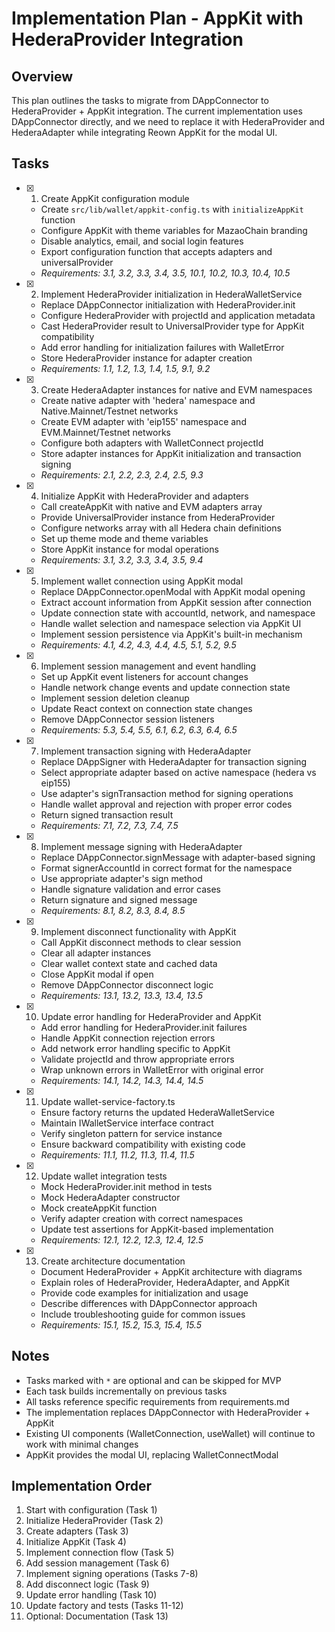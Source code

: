 # Implementation Plan - AppKit with HederaProvider Integration

## Overview
This plan outlines the tasks to migrate from DAppConnector to HederaProvider + AppKit integration. The current implementation uses DAppConnector directly, and we need to replace it with HederaProvider and HederaAdapter while integrating Reown AppKit for the modal UI.

## Tasks

- [x] 1. Create AppKit configuration module





  - Create `src/lib/wallet/appkit-config.ts` with `initializeAppKit` function
  - Configure AppKit with theme variables for MazaoChain branding
  - Disable analytics, email, and social login features
  - Export configuration function that accepts adapters and universalProvider
  - _Requirements: 3.1, 3.2, 3.3, 3.4, 3.5, 10.1, 10.2, 10.3, 10.4, 10.5_

- [x] 2. Implement HederaProvider initialization in HederaWalletService





  - Replace DAppConnector initialization with HederaProvider.init
  - Configure HederaProvider with projectId and application metadata
  - Cast HederaProvider result to UniversalProvider type for AppKit compatibility
  - Add error handling for initialization failures with WalletError
  - Store HederaProvider instance for adapter creation
  - _Requirements: 1.1, 1.2, 1.3, 1.4, 1.5, 9.1, 9.2_

- [x] 3. Create HederaAdapter instances for native and EVM namespaces





  - Create native adapter with 'hedera' namespace and Native.Mainnet/Testnet networks
  - Create EVM adapter with 'eip155' namespace and EVM.Mainnet/Testnet networks
  - Configure both adapters with WalletConnect projectId
  - Store adapter instances for AppKit initialization and transaction signing
  - _Requirements: 2.1, 2.2, 2.3, 2.4, 2.5, 9.3_

- [x] 4. Initialize AppKit with HederaProvider and adapters





  - Call createAppKit with native and EVM adapters array
  - Provide UniversalProvider instance from HederaProvider
  - Configure networks array with all Hedera chain definitions
  - Set up theme mode and theme variables
  - Store AppKit instance for modal operations
  - _Requirements: 3.1, 3.2, 3.3, 3.4, 3.5, 9.4_

- [x] 5. Implement wallet connection using AppKit modal





  - Replace DAppConnector.openModal with AppKit modal opening
  - Extract account information from AppKit session after connection
  - Update connection state with accountId, network, and namespace
  - Handle wallet selection and namespace selection via AppKit UI
  - Implement session persistence via AppKit's built-in mechanism
  - _Requirements: 4.1, 4.2, 4.3, 4.4, 4.5, 5.1, 5.2, 9.5_

- [x] 6. Implement session management and event handling





  - Set up AppKit event listeners for account changes
  - Handle network change events and update connection state
  - Implement session deletion cleanup
  - Update React context on connection state changes
  - Remove DAppConnector session listeners
  - _Requirements: 5.3, 5.4, 5.5, 6.1, 6.2, 6.3, 6.4, 6.5_

- [x] 7. Implement transaction signing with HederaAdapter





  - Replace DAppSigner with HederaAdapter for transaction signing
  - Select appropriate adapter based on active namespace (hedera vs eip155)
  - Use adapter's signTransaction method for signing operations
  - Handle wallet approval and rejection with proper error codes
  - Return signed transaction result
  - _Requirements: 7.1, 7.2, 7.3, 7.4, 7.5_

- [x] 8. Implement message signing with HederaAdapter





  - Replace DAppConnector.signMessage with adapter-based signing
  - Format signerAccountId in correct format for the namespace
  - Use appropriate adapter's sign method
  - Handle signature validation and error cases
  - Return signature and signed message
  - _Requirements: 8.1, 8.2, 8.3, 8.4, 8.5_

- [x] 9. Implement disconnect functionality with AppKit





  - Call AppKit disconnect methods to clear session
  - Clear all adapter instances
  - Clear wallet context state and cached data
  - Close AppKit modal if open
  - Remove DAppConnector disconnect logic
  - _Requirements: 13.1, 13.2, 13.3, 13.4, 13.5_

- [x] 10. Update error handling for HederaProvider and AppKit












  - Add error handling for HederaProvider.init failures
  - Handle AppKit connection rejection errors
  - Add network error handling specific to AppKit
  - Validate projectId and throw appropriate errors
  - Wrap unknown errors in WalletError with original error
  - _Requirements: 14.1, 14.2, 14.3, 14.4, 14.5_

- [x] 11. Update wallet-service-factory.ts








  - Ensure factory returns the updated HederaWalletService
  - Maintain IWalletService interface contract
  - Verify singleton pattern for service instance
  - Ensure backward compatibility with existing code
  - _Requirements: 11.1, 11.2, 11.3, 11.4, 11.5_

- [x] 12. Update wallet integration tests





  - Mock HederaProvider.init method in tests
  - Mock HederaAdapter constructor
  - Mock createAppKit function
  - Verify adapter creation with correct namespaces
  - Update test assertions for AppKit-based implementation
  - _Requirements: 12.1, 12.2, 12.3, 12.4, 12.5_

- [x] 13. Create architecture documentation






  - Document HederaProvider + AppKit architecture with diagrams
  - Explain roles of HederaProvider, HederaAdapter, and AppKit
  - Provide code examples for initialization and usage
  - Describe differences with DAppConnector approach
  - Include troubleshooting guide for common issues
  - _Requirements: 15.1, 15.2, 15.3, 15.4, 15.5_

## Notes

- Tasks marked with `*` are optional and can be skipped for MVP
- Each task builds incrementally on previous tasks
- All tasks reference specific requirements from requirements.md
- The implementation replaces DAppConnector with HederaProvider + AppKit
- Existing UI components (WalletConnection, useWallet) will continue to work with minimal changes
- AppKit provides the modal UI, replacing WalletConnectModal

## Implementation Order

1. Start with configuration (Task 1)
2. Initialize HederaProvider (Task 2)
3. Create adapters (Task 3)
4. Initialize AppKit (Task 4)
5. Implement connection flow (Task 5)
6. Add session management (Task 6)
7. Implement signing operations (Tasks 7-8)
8. Add disconnect logic (Task 9)
9. Update error handling (Task 10)
10. Update factory and tests (Tasks 11-12)
11. Optional: Documentation (Task 13)
